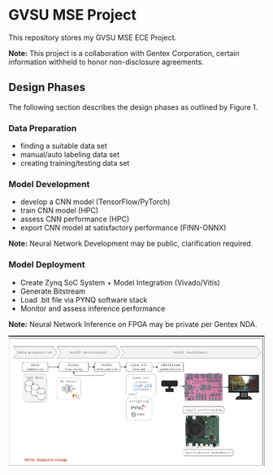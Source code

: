 # GVSU MSE Project

This repository stores my GVSU MSE ECE Project.

**Note:** This project is a collaboration with Gentex Corporation, certain information withheld to honor non-disclosure agreements.

## Design Phases

The following section describes the design phases as outlined by Figure 1.

### Data Preparation

- finding a suitable data set
- manual/auto labeling data set
- creating training/testing data set

### Model Development

- develop a CNN model (TensorFlow/PyTorch)
- train CNN model (HPC)
- assess CNN performance (HPC)
- export CNN model at satisfactory performance (FINN-ONNX)

**Note:** Neural Network Development may be public, clarification required.

### Model Deployment

- Create Zynq SoC System + Model Integration (Vivado/Vitis)
- Generate Bitstream
- Load .bit file via PYNQ software stack
- Monitor and assess inference performance

**Note:** Neural Network Inference on FPGA may be private per Gentex NDA.

![workflow](./docs/figures/project_workflow.png)